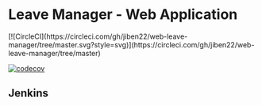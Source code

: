 # Leave Manager - Web Application

<span>
[![CircleCI](https://circleci.com/gh/jiben22/web-leave-manager/tree/master.svg?style=svg)](https://circleci.com/gh/jiben22/web-leave-manager/tree/master)

[![codecov](https://codecov.io/gh/jiben22/web-leave-manager/branch/codecov/graph/badge.svg)](https://codecov.io/gh/jiben22/web-leave-manager)
</span>

## Jenkins
